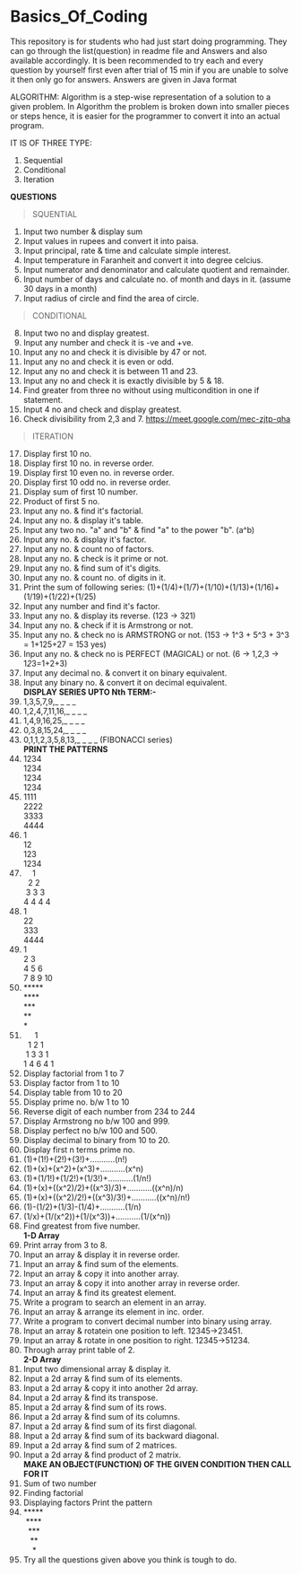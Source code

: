 # Basics_Of_Coding
This repository is for students who had just start doing programming. They can go through the list(question) in readme file and Answers and also available accordingly. It is been recommended to try each and every question by yourself first even after trial of 15 min if you are unable to solve it then only go for answers. 
Answers are given in Java format

ALGORITHM: Algorithm is a step-wise representation of a solution to a given problem. In Algorithm the problem is broken down into smaller pieces or steps hence, it is easier for the programmer to convert it into an actual program.

IT IS OF THREE TYPE:
1. Sequential
2. Conditional
3. Iteration

**QUESTIONS**</br>

> SQUENTIAL

1. Input two number & display sum
2. Input values in rupees and convert it into paisa.
3. Input principal, rate & time and calculate simple interest.
4. Input temperature in Faranheit and convert it into degree celcius.
5. Input numerator and denominator and calculate quotient and remainder.
6. Input number of days and calculate no. of month and days in it. (assume 30 days in a month)
7. Input radius of circle and find the area of circle.


> CONDITIONAL

8. Input two no and display greatest.
9. Input any number and check it is -ve and +ve.
10. Input any no and check it is divisible by 47 or not.
11. Input any no and check it is even or odd.
12. Input any no and check it is between 11 and 23.
13. Input any no and check it is exactly divisible by 5 & 18.
14. Find greater from three no without using multicondition in one if statement.
15. Input 4 no and check and display greatest.
16. Check divisibility from 2,3 and 7.
https://meet.google.com/mec-zjtp-qha
> ITERATION

17. Display first 10 no.
18. Display first 10 no. in reverse order.
19. Display first 10 even no. in reverse order.
20. Display first 10 odd no. in reverse order.
21. Display sum of first 10 number.
22. Product of first 5 no.
23. Input any no. & find it's factorial.
24. Input any no. &  display it's table.
25. Input any two no. "a" and "b" & find "a" to the power "b". (a^b)
26. Input any no. &  display it's factor.
27. Input any no. & count no of factors.
28. Input any no. & check is it prime or not.
29. Input any no. & find sum of it's digits.
30. Input any no. & count no. of digits in it.
31. Print the sum of following series: (1)+(1/4)+(1/7)+(1/10)+(1/13)+(1/16)+(1/19)+(1/22)+(1/25)
32. Input any number and find it's factor.
33. Input any no. & display its reverse. (123 -> 321)
34. Input any no. & check if it is Armstrong or not.
35. Input any no. & check no is ARMSTRONG or not.  (153 -> 1^3 + 5^3 + 3^3 = 1+125+27 = 153 yes)
36. Input any no. & check no is PERFECT (MAGICAL) or not.  (6 -> 1,2,3 -> 1*2*3=1+2+3)
37. Input any decimal no. & convert it on binary equivalent.
38. Input any binary no. & convert it on decimal equivalent.
 </BR>**DISPLAY SERIES UPTO Nth TERM:-**
39. 1,3,5,7,9,_ _ _ _
40. 1,2,4,7,11,16,_ _ _ _
41. 1,4,9,16,25,_ _ _ _
42. 0,3,8,15,24,_ _ _ _
43. 0,1,1,2,3,5,8,13,_ _ _ _ (FIBONACCI series)
</br>**PRINT THE PATTERNS**
44. 1234</br>1234</br>1234</br>1234
45. 1111</br>2222</br>3333</br>4444
46. 1</br>12</br>123</br>1234
47. &nbsp;&nbsp;&nbsp;&nbsp;1</br>&nbsp;&nbsp;2 2</br>&nbsp;3 3 3</br>4 4 4 4
48. 1</br>22</br>333</br>4444
49. 1</br>2 3</br>4 5 6</br>7 8 9 10
50. ***** </br> **** </br> *** </br> ** </br> *
51. &nbsp;&nbsp;&nbsp;&nbsp;&nbsp;1</br>&nbsp;&nbsp;1 2 1 </br>&nbsp;1 3 3 1</br>1 4 6 4 1
52. Display factorial from 1 to 7
53. Display factor from 1 to 10
54. Display table from 10 to 20
55. Display prime no. b/w 1 to 10
56. Reverse digit of each number from 234 to 244
57. Display Armstrong no b/w 100 and 999.
57. Display perfect no b/w 100 and 500.
58. Display decimal to binary from 10 to 20.
59. Display first n terms prime no.
60. (1)+(1!)+(2!)+(3!)+...........(n!)
61. (1)+(x)+(x^2)+(x^3)+...........(x^n)
62. (1)+(1/1!)+(1/2!)+(1/3!)+...........(1/n!)
63. (1)+(x)+((x^2)/2)+((x^3)/3)+...........((x^n)/n)
64. (1)+(x)+((x^2)/2!)+((x^3)/3!)+...........((x^n)/n!)
65. (1)-(1/2)+(1/3)-(1/4)+...........(1/n)
66. (1/x)+(1/(x^2))+(1/(x^3))+...........(1/(x^n))
67. Find greatest from five number.
</br>**1-D Array**
68. Print array from 3 to 8.
69. Input an array & display it in reverse order.
70. Input an array & find sum of the elements.
71. Input an array & copy it into another array.
72. Input an array & copy it into another array in reverse order.
73. Input an array & find its greatest element.
74. Write a program to search an element in an array.
75. Input an array & arrange its element in inc. order.
76. Write a program to convert decimal number into binary using array.
77. Input an array & rotatein one position to left. 12345->23451.
78. Input an array & rotate in one position to right. 12345->51234.
79. Through array print table of 2.
</br>**2-D Array**
80. Input two dimensional array & display it.
81. Input a 2d array & find sum of its elements.
82. Input a 2d array & copy it into another 2d array.
83. Input a 2d array & find its transpose.
84. Input a 2d array & find sum of its rows.
85. Input a 2d array & find sum of its columns.
86. Input a 2d array & find sum of its first diagonal.
87. Input a 2d array & find sum of its backward diagonal.
88. Input a 2d array & find sum of 2 matrices.
89. Input a 2d array & find product of 2 matrix.
</br>**MAKE AN OBJECT(FUNCTION) OF THE GIVEN CONDITION THEN CALL FOR IT**
90. Sum of two number
91. Finding factorial
92. Displaying factors
Print the pattern
93. ***** </br> &nbsp;**** </br> &nbsp;&nbsp;*** </br> &nbsp;&nbsp;&nbsp;** </br> &nbsp;&nbsp;&nbsp;&nbsp;*
94. Try all the questions given above you think is tough to do.
